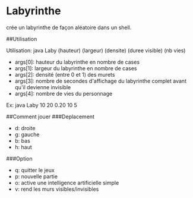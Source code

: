 # Labyrinthe

crée un labyrinthe de façon aléatoire dans un shell.


##Utilisation

Utilisation: java Laby (hauteur) (largeur) (densite) (duree visible) (nb vies)

* args[0]: hauteur du labyrinthe en nombre de cases 
* args[1]: largeur du labyrinthe en nombre de cases
* args[2]: densité (entre 0 et 1) des murets
* args[3]: nombre de secondes d'affichage du labyrinthe complet avant qu'il devienne invisible
* args[4]: nombre de vies du personnage 

Ex: java Laby 10 20 0.20 10 5


##Comment jouer
###Deplacement
* d: droite
* g: gauche
* b: bas
* h: haut

###Option
* q: quitter le jeux
* p: nouvelle partie
* o: active une intelligence artificielle simple
* v: rend les murs visibles/invisibles
